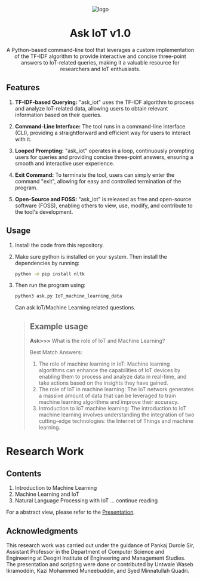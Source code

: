 <p align="center"><img align="center" src="https://github.com/s-m-quadri/ask_iot/assets/88645248/7c2a0853-32ee-4fff-affc-48cf63ec0b77" alt="logo"></img></p>

<h1 align="center">Ask IoT v1.0</h1>

<p align="center">A Python-based command-line tool that leverages a custom implementation of the TF-IDF algorithm to provide interactive and concise three-point answers to IoT-related queries, making it a valuable resource for researchers and IoT enthusiasts.</p>

## Features

1. **TF-IDF-based Querying:** "ask_iot" uses the TF-IDF algorithm to process and analyze IoT-related data, allowing users to obtain relevant information based on their queries.

2. **Command-Line Interface:** The tool runs in a command-line interface (CLI), providing a straightforward and efficient way for users to interact with it.

3. **Looped Prompting:** "ask_iot" operates in a loop, continuously prompting users for queries and providing concise three-point answers, ensuring a smooth and interactive user experience.

4. **Exit Command:** To terminate the tool, users can simply enter the command "exit", allowing for easy and controlled termination of the program.

5. **Open-Source and FOSS:** "ask_iot" is released as free and open-source software (FOSS), enabling others to view, use, modify, and contribute to the tool's development.

## Usage

1. Install the code from this repository.

2. Make sure python is installed on your system. Then install the dependencies by running:
	```bash
	python -m pip install nltk
	```
3. Then run the program using:
	```bash
	python3 ask.py IoT_machine_learning_data
	```
	Can ask IoT/Machine Learning related questions.

	> ## Example usage
	>
	> **Ask>>>** What is the role of IoT and Machine Learning?
	> 
	> Best Match Answers:
	> 1. The role of machine learning in IoT: Machine learning algorithms can enhance the capabilities of IoT devices by enabling them to
	> process and analyze data in real-time, and take actions based on the
	> insights they have gained.
	> 2. The role of IoT in machine learning: The IoT network generates a massive amount of data that can be leveraged to train machine learning
	> algorithms and improve their accuracy.
	> 3. Introduction to IoT machine learning: The introduction to IoT machine learning involves understanding the integration of two
	> cutting-edge technologies: the Internet of Things and machine
	> learning.


# Research Work

## Contents

1. Introduction to Machine Learning
2. Machine Learning and IoT
3. Natural Language Processing with IoT
... continue reading

For a abstract view, please refer to the [Presentation](https://docs.google.com/presentation/d/15Crt39c7f4hn94sTE6PJ4gRnaWAT7Z3TCu3-UZE4f6A/edit?usp=sharing).

## Acknowledgments

This research work was carried out under the guidance of Pankaj Durole Sir, Assistant Professor in the Department of Computer Science and Engineering at Deogiri Institute of Engineering and Management Studies. The presentation and scripting were done or contributed by Untwale Waseb Ikramoddin, Kazi Mohammed Muneebuddin, and Syed Minnatullah Quadri.
